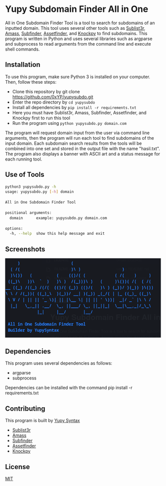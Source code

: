 
# Yupy Subdomain Finder All in One
All in One Subdomain Finder Tool is a tool to search for subdomains of an inputted domain. This tool uses several other tools such as [Sublist3r](https://github.com/aboul3la/Sublist3r), [Amass](https://github.com/OWASP/Amass), [Subfinder](https://github.com/projectdiscovery/subfinder), [Assetfinder](https://github.com/tomnomnom/assetfinder), and [Knockpy](https://github.com/guelfoweb/knock) to find subdomains. This program is written in Python and uses several libraries such as argparse and subprocess to read arguments from the command line and execute shell commands.
## Installation

To use this program, make sure Python 3 is installed on your computer. Then, follow these steps:

- Clone this repository by git clone https://github.com/0xYP/yupysubdo.git
- Enter the repo directory by ``cd yupysubdo``
- Install all dependencies by ``pip install -r requirements.txt``
- Here you must have Sublist3r, Amass, Subfinder, Assetfinder, and Knockpy first to run this tool
- Run the program using ``python yupysubdo.py domain.com``

The program will request domain input from the user via command line arguments, then the program will run each tool to find subdomains of the input domain. Each subdomain search results from the tools will be combined into one set and stored in the output file with the name "hasil.txt". The program also displays a banner with ASCII art and a status message for each running tool.

## Use of Tools
```bash
python3 yupysubdo.py -h
usage: yupysubdo.py [-h] domain

All in One Subdomain Finder Tool

positional arguments:
  domain      example: yupysubdo.py domain.com

options:
  -h, --help  show this help message and exit
```

## Screenshots

![Screenshot](yupysubdo.png)

## Dependencies
This program uses several dependencies as follows:

- argparse
- subprocess

Dependencies can be installed with the command pip install -r requirements.txt
## Contributing

This program is built by [Yupy Syntax](https://github.com/0xYP)

- [Sublist3r](https://github.com/aboul3la/Sublist3r)
- [Amass](https://github.com/OWASP/Amass)
- [Subfinder](https://github.com/projectdiscovery/subfinder)
- [Assetfinder](https://github.com/tomnomnom/assetfinder)
- [Knockpy](https://github.com/guelfoweb/)

## License

[MIT](https://choosealicense.com/licenses/mit/)

